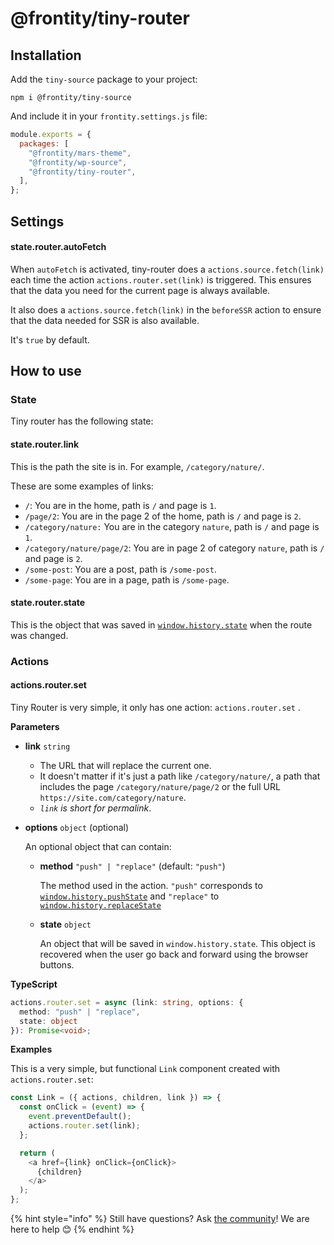 # @frontity/tiny-router

## Installation

Add the `tiny-source` package to your project:

```text
npm i @frontity/tiny-source
```

And include it in your `frontity.settings.js` file:

```javascript
module.exports = {
  packages: [
    "@frontity/mars-theme",
    "@frontity/wp-source",
    "@frontity/tiny-router",
  ],
};
```

## Settings

#### state.router.autoFetch

When `autoFetch` is activated, tiny-router does a `actions.source.fetch(link)` each time the action `actions.router.set(link)` is triggered. This ensures that the data you need for the current page is always available.

It also does a `actions.source.fetch(link)` in the `beforeSSR` action to ensure that the data needed for SSR is also available.

It's `true` by default.

## How to use

### State

Tiny router has the following state:

#### state.router.link

This is the path the site is in. For example, `/category/nature/`.

These are some examples of links:

* `/`: You are in the home, path is `/` and page is `1`.
* `/page/2`: You are in the page 2 of the home, path is `/` and page is `2`.
* `/category/nature:` You are in the category `nature`, path is `/` and page is `1`.
* `/category/nature/page/2`: You are in page 2 of category `nature`, path is `/` and page is `2`.
* `/some-post`: You are a post, path is `/some-post`.
* `/some-page`: You are in a page, path is `/some-page`.

#### state.router.state

This is the object that was saved in [`window.history.state`](https://developer.mozilla.org/en-US/docs/Web/API/History/state) when the route was changed.

### Actions

#### actions.router.set

Tiny Router is very simple, it only has one action: `actions.router.set` .

**Parameters**

* **link** `string`
  * The URL that will replace the current one.
  * It doesn't matter if it's just a path like `/category/nature/`, a path that includes the page `/category/nature/page/2` or the full URL `https://site.com/category/nature`.
  * _`link` is short for permalink_.
* **options** `object` \(optional\)

  An optional object that can contain:

  * **method** `"push" | "replace"` \(default: `"push"`\)

    The method used in the action. `"push"` corresponds to [`window.history.pushState`](https://developer.mozilla.org/en-US/docs/Web/API/History/pushState) and `"replace"` to [`window.history.replaceState`](https://developer.mozilla.org/en-US/docs/Web/API/History/replaceState)

  * **state** `object`

    An object that will be saved in `window.history.state`. This object is recovered when the user go back and forward using the browser buttons.

**TypeScript**

```typescript
actions.router.set = async (link: string, options: {
  method: "push" | "replace",
  state: object
}): Promise<void>;
```

**Examples**

This is a very simple, but functional `Link` component created with `actions.router.set`:

```javascript
const Link = ({ actions, children, link }) => {
  const onClick = (event) => {
    event.preventDefault();
    actions.router.set(link);
  };

  return (
    <a href={link} onClick={onClick}>
      {children}
    </a>
  );
};
```

{% hint style="info" %}
Still have questions? Ask [the community](https://community.frontity.org/)! We are here to help 😊
{% endhint %}

